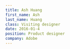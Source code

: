 ```yaml
---
title: Ash Huang
first_name: Ash
last_name: Huang
class: Visiting designer
date: 2016-01-4
position: Product designer
company: Adobe
---
```

